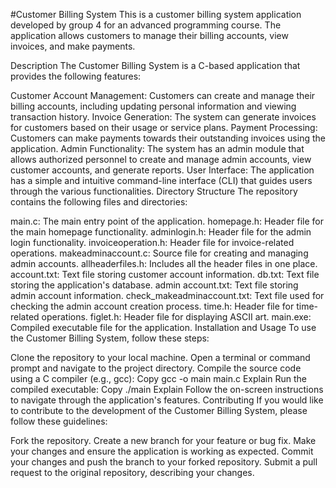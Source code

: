 #Customer Billing System
This is a customer billing system application developed by group 4 for an advanced programming course. The application allows customers to manage their billing accounts, view invoices, and make payments.

Description
The Customer Billing System is a C-based application that provides the following features:

Customer Account Management: Customers can create and manage their billing accounts, including updating personal information and viewing transaction history.
Invoice Generation: The system can generate invoices for customers based on their usage or service plans.
Payment Processing: Customers can make payments towards their outstanding invoices using the application.
Admin Functionality: The system has an admin module that allows authorized personnel to create and manage admin accounts, view customer accounts, and generate reports.
User Interface: The application has a simple and intuitive command-line interface (CLI) that guides users through the various functionalities.
Directory Structure
The repository contains the following files and directories:

main.c: The main entry point of the application.
homepage.h: Header file for the main homepage functionality.
adminlogin.h: Header file for the admin login functionality.
invoiceoperation.h: Header file for invoice-related operations.
makeadminaccount.c: Source file for creating and managing admin accounts.
allheaderfiles.h: Includes all the header files in one place.
account.txt: Text file storing customer account information.
db.txt: Text file storing the application's database.
admin account.txt: Text file storing admin account information.
check_makeadminaccount.txt: Text file used for checking the admin account creation process.
time.h: Header file for time-related operations.
figlet.h: Header file for displaying ASCII art.
main.exe: Compiled executable file for the application.
Installation and Usage
To use the Customer Billing System, follow these steps:

Clone the repository to your local machine.
Open a terminal or command prompt and navigate to the project directory.
Compile the source code using a C compiler (e.g., gcc):
Copy
gcc -o main main.c
Explain
Run the compiled executable:
Copy
./main
Explain
Follow the on-screen instructions to navigate through the application's features.
Contributing
If you would like to contribute to the development of the Customer Billing System, please follow these guidelines:

Fork the repository.
Create a new branch for your feature or bug fix.
Make your changes and ensure the application is working as expected.
Commit your changes and push the branch to your forked repository.
Submit a pull request to the original repository, describing your changes.
